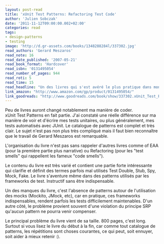 ```yaml
---
layout: post-read
title: 'xUnit Test Patterns: Refactoring Test Code'
author: 'Julien Sobczak'
date: '2011-11-12T09:00:00.002+02:00'
categories: read
tags:
- design-patterns
- testing
image: 'http://d.gr-assets.com/books/1348288284l/337302.jpg'
read_authors: 'Gerard Meszaros'
read_note: 16
read_date_published: '2007-05-21'
read_book_format: 'Hardcover'
read_isbn: '0131495054'
read_number_of_pages: 944
read_roti: 5
read_time: 15
read_headline: "Un des livres qui s'est avéré le plus pratique dans mon travail. Il s'agit d'une vraie référence sur son sujet mais ne s'attaque pas toutes les problématiques de tests automatisés comme le travail sur du code legacy. Un livre indispensable pour enfin écrire des tests qui documentent votre code !"
link_amazon: "http://www.amazon.com/gp/product/0131495054/"
link_goodreads: "http://www.goodreads.com/book/show/337302.xUnit_Test_Patterns"
---
```



Peu de livres auront changé notablement ma manière de coder. <br/> xUnit Test Patterns en fait partie. J'ai constaté une réelle différence sur ma manière de voir et d'écrire mes tests unitaires, ou plus généralement, mes tests automatisés avec JUnit. Le catalogue de patterns est complet et très clair. Le sujet n'est pas non plus très compliqué mais il faut bien reconnaître que le travail de Gerard Meszaros est remarquable.

L'organisation du livre n'est pas sans rappeler d'autres livres comme of EAA (pour la première partie plus narrative) ou Refactoring (pour les "test smells" qui rappellent les fameux "code smells").

Le contenu du livre est très varié et contient une partie forte intéressante qui clarifie et définit des termes parfois mal utilisés Test Double, Stub, Spy, Mock, Fake. Le livre s'aventure même dans des patterns utilisés par les frameworks de test. Instructif sans être indispensable.

Un des manques du livre, c'est l'absence de patterns autour de l'utilisation des mocks (Mockito, JMock, etc), car en pratique, ces frameworks indispensables, rendent parfois les tests difficilement maintenables. D'un autre côté, le problème provient souvent d'une violation du principe SRP qu'aucun pattern ne pourra venir compenser.

Le principal problème du livre vient de sa taille. 800 pages, c'est long. Surtout si vous lisez le livre du début à la fin, car comme tout catalogue de patterns, les répétitions sont choses courantes, ce qui peut, soit ennuyer, soit aider à mieux retenir :).

